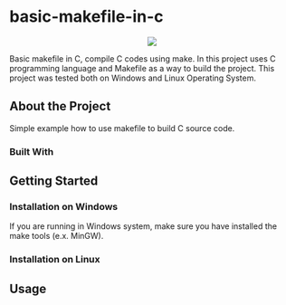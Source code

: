 # basic-makefile-in-c
<div id="badges" align="center">
    <a href="https://medium.com/@hazikfuadidendi/basic-makefile-in-c-c-programming-d63518afeeb1">
        <img src="https://img.shields.io/badge/medium-basicmakefile-brigthgreen"/>
    </a>
</div>

Basic makefile in C, compile C codes using make.
In this project uses C programming language and Makefile as a way to build the project. This project was tested both on Windows and Linux Operating System.

## About the Project
Simple example how to use makefile to build C source code.

### Built With

## Getting Started

### Installation on Windows
If you are running in Windows system, make sure you have installed the make tools (e.x. MinGW).

### Installation on Linux

## Usage
